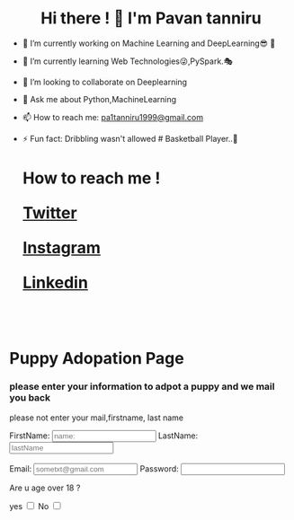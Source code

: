 ###         <h1 style="text-align:center;"> Hi there ! 👋  I'm Pavan tanniru </h1>

            


- 🔭 I’m currently working on Machine Learning and DeepLearning😎 🦾
- 🌱 I’m currently learning Web Technologies😜,PySpark.🎭
- 👯 I’m looking to collaborate on Deeplearning
- 💬 Ask me about Python,MachineLearning
- 📫 How to reach me: pa1tanniru1999@gmail.com
- ⚡ Fun fact: Dribbling wasn't allowed # Basketball Player..🏀


     <h1> How to reach me ! </>
            
       
   
    <a href="https://twitter.com/TanniruPavan" class="button primary">Twitter</a>
    <br>
    
    
    <a href="https://www.instagram.com/___.pavan.__/" class="button">Instagram</a>
    <br>
    
    
    <a href="https://www.linkedin.com/in/pavan-tanniru-59ab281a5/" class="button icon search">Linkedin</a>
    
   
    
    <br>


<!DOCTYPE html>
<html lang="en" dir="ltr">
  <head>
    <meta charset="utf-8">
    <title>Pratice</title>
    <link rel="stylesheet" href="H:\2021CODE\css\style.css">
  </head>
  <body>
    <h1>Puppy Adopation Page</h1>
    <h3>please enter your information to adpot a puppy and we mail you back</h3>
    <p>please not enter your mail,firstname, last name </p>

  <form class="" action="index.html" method="post">

   <label>FirstName:</label>
   <input placeholder='name:' type="text" name="" value="">
   <label>LastName:</label>
   <input placeholder="lastName" type="text" name="" value="">
    <br><br>
    <label>Email:</label>
    <input placeholder="sometxt@gmail.com" type="email" name="" value="">
    <label>Password:</label>
    <input type="password" name="" value="">

   <p>Are u age over 18 ?</p>
   <label>yes</label>
   <input  type="checkbox" name="" value="">
   <label>No</label>
   <input type="checkbox" name="" value="">
   <br>


  </form>

  </body>
</html>


